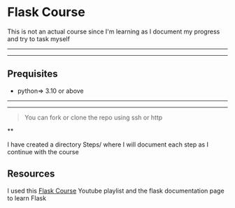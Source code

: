 # Flask Course
This is not an actual course since I'm learning as I document my progress and try to task myself

***
***

## Prequisites
- python=> 3.10 or above

***
***

> You can fork or clone the repo using ssh or http

**

I have created a directory Steps/ where I will document each step as I continue with the course

## Resources
I used this [Flask Course](https://www.youtube.com/watch?v=0Qxtt4veJIc&list=PLCC34OHNcOtolz2Vd9ZSeSXWc8Bq23yEz) Youtube playlist and the flask documentation page to learn Flask
